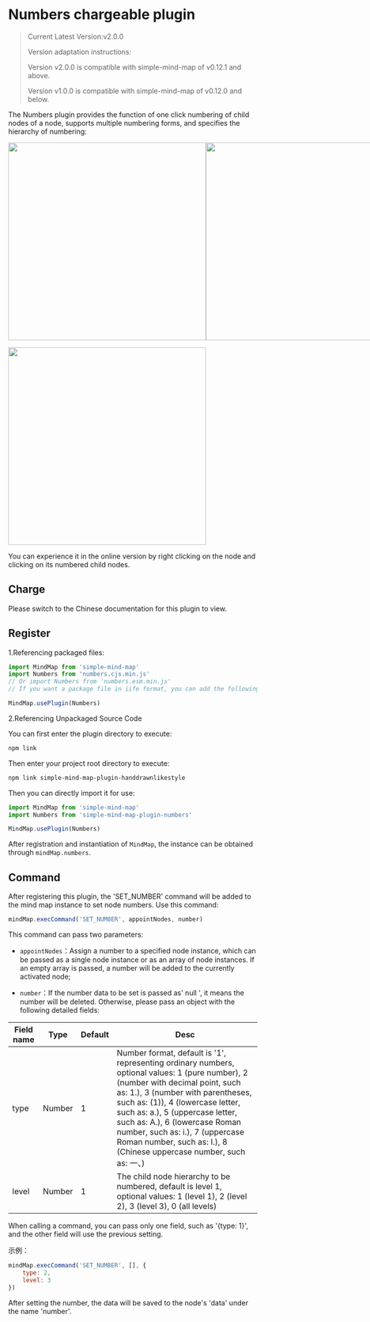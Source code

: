 # Numbers chargeable plugin

> Current Latest Version:v2.0.0
>
> Version adaptation instructions:
> 
> Version v2.0.0 is compatible with simple-mind-map of v0.12.1 and above.
>
> Version v1.0.0 is compatible with simple-mind-map of v0.12.0 and below.

The Numbers plugin provides the function of one click numbering of child nodes of a node, supports multiple numbering forms, and specifies the hierarchy of numbering:

<p style="display:flex;align-items: flex-end;">

<img src="../../assets/img/编号1.jpg" style="width: 400px" />

<img src="../../assets/img/编号2.jpg" style="width: 400px" />

</p>

<img src="../../assets/img/编号3.jpg" style="width: 400px" />

You can experience it in the online version by right clicking on the node and clicking on its numbered child nodes.

## Charge

Please switch to the Chinese documentation for this plugin to view.

## Register

1.Referencing packaged files:

```js
import MindMap from 'simple-mind-map'
import Numbers from 'numbers.cjs.min.js'
// Or import Numbers from 'numbers.esm.min.js'
// If you want a package file in iife format, you can add the following in the build command of the package.json plugin: esbuild ./index.js --bundle --minify --external:buffer --format=iife --outfile=./dist/xxx.iife.min.js --global-name=xxx, Then execute npm run build again to generate

MindMap.usePlugin(Numbers)
```

2.Referencing Unpackaged Source Code

You can first enter the plugin directory to execute:

```bash
npm link
```

Then enter your project root directory to execute:

```bash
npm link simple-mind-map-plugin-handdrawnlikestyle
```

Then you can directly import it for use:

```js
import MindMap from 'simple-mind-map'
import Numbers from 'simple-mind-map-plugin-numbers'

MindMap.usePlugin(Numbers)
```

After registration and instantiation of `MindMap`, the instance can be obtained through `mindMap.numbers`.

## Command

After registering this plugin, the 'SET_NUMBER' command will be added to the mind map instance to set node numbers. Use this command:

```js
mindMap.execCommand('SET_NUMBER', appointNodes, number)
```

This command can pass two parameters:

- `appointNodes`：Assign a number to a specified node instance, which can be passed as a single node instance or as an array of node instances. If an empty array is passed, a number will be added to the currently activated node;

- `number`：If the number data to be set is passed as' null ', it means the number will be deleted. Otherwise, please pass an object with the following detailed fields:

| Field name | Type  | Default | Desc |
| ------- | ----- | ----- | ---- |
| type    | Number | 1    | Number format, default is '1', representing ordinary numbers, optional values: 1 (pure number), 2 (number with decimal point, such as: 1.), 3 (number with parentheses, such as: (1)), 4 (lowercase letter, such as: a.), 5 (uppercase letter, such as: A.), 6 (lowercase Roman number, such as: i.), 7 (uppercase Roman number, such as: I.), 8 (Chinese uppercase number, such as: 一、)     |
| level   | Number | 1    |  The child node hierarchy to be numbered, default is level 1, optional values: 1 (level 1), 2 (level 2), 3 (level 3), 0 (all levels)   |

When calling a command, you can pass only one field, such as '{type: 1}', and the other field will use the previous setting.

示例：

```js
mindMap.execCommand('SET_NUMBER', [], {
    type: 2,
    level: 3
})
```

After setting the number, the data will be saved to the node's 'data' under the name 'number'.